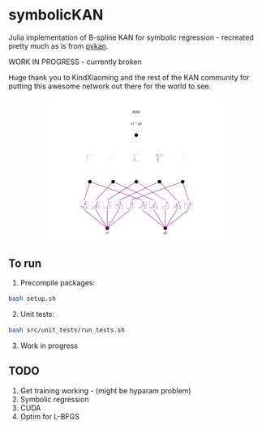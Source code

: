 # symbolicKAN

Julia implementation of B-spline KAN for symbolic regression - recreated pretty much as is from [pykan](https://github.com/KindXiaoming/pykan).

WORK IN PROGRESS - currently broken 

Huge thank you to KindXiaoming and the rest of the KAN community for putting this awesome network out there for the world to see.

<p align="center">
<img src="figures/kan.png" alt="KAN Architecture" width="70%"
</p>

## To run

1. Precompile packages:

```bash
bash setup.sh
```

2. Unit tests:

```bash
bash src/unit_tests/run_tests.sh
```

3. Work in progress

## TODO

1. Get training working - (might be hyparam problem)
2. Symbolic regression
3. CUDA
4. Optim for L-BFGS